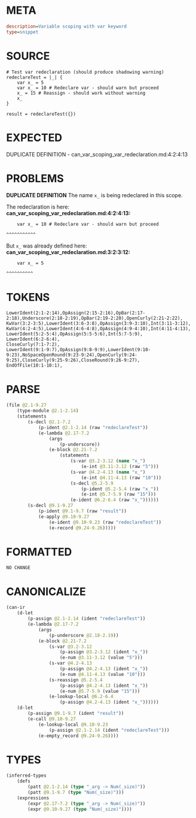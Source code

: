 # META
~~~ini
description=Variable scoping with var keyword
type=snippet
~~~
# SOURCE
~~~roc
# Test var redeclaration (should produce shadowing warning)
redeclareTest = |_| {
	var x_ = 5
	var x_ = 10 # Redeclare var - should warn but proceed
	x_ = 15 # Reassign - should work without warning
	x_
}

result = redeclareTest({})
~~~
# EXPECTED
DUPLICATE DEFINITION - can_var_scoping_var_redeclaration.md:4:2:4:13
# PROBLEMS
**DUPLICATE DEFINITION**
The name `x_` is being redeclared in this scope.

The redeclaration is here:
**can_var_scoping_var_redeclaration.md:4:2:4:13:**
```roc
	var x_ = 10 # Redeclare var - should warn but proceed
```
	^^^^^^^^^^^

But `x_` was already defined here:
**can_var_scoping_var_redeclaration.md:3:2:3:12:**
```roc
	var x_ = 5
```
	^^^^^^^^^^


# TOKENS
~~~zig
LowerIdent(2:1-2:14),OpAssign(2:15-2:16),OpBar(2:17-2:18),Underscore(2:18-2:19),OpBar(2:19-2:20),OpenCurly(2:21-2:22),
KwVar(3:2-3:5),LowerIdent(3:6-3:8),OpAssign(3:9-3:10),Int(3:11-3:12),
KwVar(4:2-4:5),LowerIdent(4:6-4:8),OpAssign(4:9-4:10),Int(4:11-4:13),
LowerIdent(5:2-5:4),OpAssign(5:5-5:6),Int(5:7-5:9),
LowerIdent(6:2-6:4),
CloseCurly(7:1-7:2),
LowerIdent(9:1-9:7),OpAssign(9:8-9:9),LowerIdent(9:10-9:23),NoSpaceOpenRound(9:23-9:24),OpenCurly(9:24-9:25),CloseCurly(9:25-9:26),CloseRound(9:26-9:27),
EndOfFile(10:1-10:1),
~~~
# PARSE
~~~clojure
(file @2.1-9.27
	(type-module @2.1-2.14)
	(statements
		(s-decl @2.1-7.2
			(p-ident @2.1-2.14 (raw "redeclareTest"))
			(e-lambda @2.17-7.2
				(args
					(p-underscore))
				(e-block @2.21-7.2
					(statements
						(s-var @3.2-3.12 (name "x_")
							(e-int @3.11-3.12 (raw "5")))
						(s-var @4.2-4.13 (name "x_")
							(e-int @4.11-4.13 (raw "10")))
						(s-decl @5.2-5.9
							(p-ident @5.2-5.4 (raw "x_"))
							(e-int @5.7-5.9 (raw "15")))
						(e-ident @6.2-6.4 (raw "x_"))))))
		(s-decl @9.1-9.27
			(p-ident @9.1-9.7 (raw "result"))
			(e-apply @9.10-9.27
				(e-ident @9.10-9.23 (raw "redeclareTest"))
				(e-record @9.24-9.26)))))
~~~
# FORMATTED
~~~roc
NO CHANGE
~~~
# CANONICALIZE
~~~clojure
(can-ir
	(d-let
		(p-assign @2.1-2.14 (ident "redeclareTest"))
		(e-lambda @2.17-7.2
			(args
				(p-underscore @2.18-2.19))
			(e-block @2.21-7.2
				(s-var @3.2-3.12
					(p-assign @3.2-3.12 (ident "x_"))
					(e-num @3.11-3.12 (value "5")))
				(s-var @4.2-4.13
					(p-assign @4.2-4.13 (ident "x_"))
					(e-num @4.11-4.13 (value "10")))
				(s-reassign @5.2-5.4
					(p-assign @4.2-4.13 (ident "x_"))
					(e-num @5.7-5.9 (value "15")))
				(e-lookup-local @6.2-6.4
					(p-assign @4.2-4.13 (ident "x_"))))))
	(d-let
		(p-assign @9.1-9.7 (ident "result"))
		(e-call @9.10-9.27
			(e-lookup-local @9.10-9.23
				(p-assign @2.1-2.14 (ident "redeclareTest")))
			(e-empty_record @9.24-9.26))))
~~~
# TYPES
~~~clojure
(inferred-types
	(defs
		(patt @2.1-2.14 (type "_arg -> Num(_size)"))
		(patt @9.1-9.7 (type "Num(_size)")))
	(expressions
		(expr @2.17-7.2 (type "_arg -> Num(_size)"))
		(expr @9.10-9.27 (type "Num(_size)"))))
~~~
